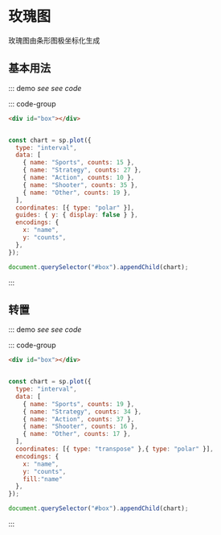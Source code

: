 # 玫瑰图

玫瑰图由条形图极坐标化生成

## 基本用法

::: demo <i>see see code</i>

::: code-group

```html
<div id="box"></div>
```

```JavaScript

const chart = sp.plot({
  type: "interval",
  data: [
    { name: "Sports", counts: 15 },
    { name: "Strategy", counts: 27 },
    { name: "Action", counts: 10 },
    { name: "Shooter", counts: 35 },
    { name: "Other", counts: 19 },
  ],
  coordinates: [{ type: "polar" }],
  guides: { y: { display: false } },
  encodings: {
    x: "name",
    y: "counts",
  },
});

document.querySelector("#box").appendChild(chart);
```

:::

## 转置

::: demo <i>see see code</i>

::: code-group

```html
<div id="box"></div>
```

```JavaScript

const chart = sp.plot({
  type: "interval",
  data: [
    { name: "Sports", counts: 19 },
    { name: "Strategy", counts: 34 },
    { name: "Action", counts: 37 },
    { name: "Shooter", counts: 16 },
    { name: "Other", counts: 17 },
  ],
  coordinates: [{ type: "transpose" },{ type: "polar" }],
  encodings: {
    x: "name",
    y: "counts",
    fill:"name"
  },
});

document.querySelector("#box").appendChild(chart);
```

:::
